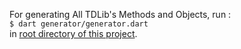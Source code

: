 For generating All TDLib's Methods and Objects, run : 
<br>`$ dart generator/generator.dart`<br>
in <u>root directory of this project</u>.